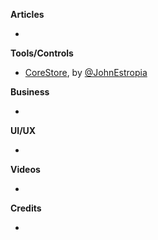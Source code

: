 
**Articles**

*


**Tools/Controls**

* [CoreStore](https://github.com/JohnEstropia/CoreStore), by [@JohnEstropia](https://twitter.com/JohnEstropia)

**Business**

*

**UI/UX**

*

**Videos**

*

**Credits**

*
